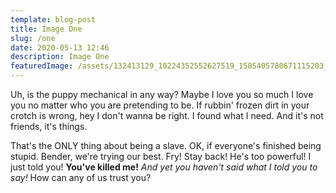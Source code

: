 ```yaml
---
template: blog-post
title: Image One
slug: /one
date: 2020-05-13 12:46
description: Image One
featuredImage: /assets/132413129_10224352552627519_1585405780671115203_n.jpeg
---
```

Uh, is the puppy mechanical in any way? Maybe I love you so much I love you no matter who you are pretending to be. If rubbin' frozen dirt in your crotch is wrong, hey I don't wanna be right. I found what I need. And it's not friends, it's things.

That's the ONLY thing about being a slave. OK, if everyone's finished being stupid. Bender, we're trying our best. Fry! Stay back! He's too powerful! I just told you! **You've killed me!** *And yet you haven't said what I told you to say!* How can any of us trust you?